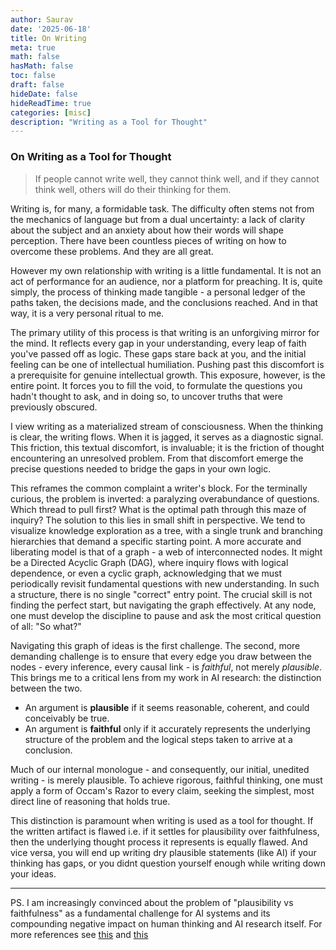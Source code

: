 ```yaml
---
author: Saurav
date: '2025-06-18'
title: On Writing
meta: true
math: false
hasMath: false
toc: false
draft: false
hideDate: false
hideReadTime: true
categories: [misc]
description: "Writing as a Tool for Thought"
---
```


### On Writing as a Tool for Thought

> If people cannot write well, they cannot think well, and if they cannot think well, others will do their thinking for them.

Writing is, for many, a formidable task. The difficulty often stems not from the mechanics of language but from a dual uncertainty: a lack of clarity about the subject and an anxiety about how their words will shape perception. There have been countless pieces of writing on how to overcome these problems. And they are all great. 

However my own relationship with writing is a little fundamental. It is not an act of performance for an audience, nor a platform for preaching. It is, quite simply, the process of thinking made tangible - a personal ledger of the paths taken, the decisions made, and the conclusions reached. And in that way, it is a very personal ritual to me. 

The primary utility of this process is that writing is an unforgiving mirror for the mind. It reflects every gap in your understanding, every leap of faith you've passed off as logic. These gaps stare back at you, and the initial feeling can be one of intellectual humiliation. Pushing past this discomfort is a prerequisite for genuine intellectual growth. This exposure, however, is the entire point. It forces you to fill the void, to formulate the questions you hadn't thought to ask, and in doing so, to uncover truths that were previously obscured.

I view writing as a materialized stream of consciousness. When the thinking is clear, the writing flows. When it is jagged, it serves as a diagnostic signal. This friction, this textual discomfort, is invaluable; it is the friction of thought encountering an unresolved problem. From that discomfort emerge the precise questions needed to bridge the gaps in your own logic.

This reframes the common complaint a writer's block. For the terminally curious, the problem is inverted: a paralyzing overabundance of questions. Which thread to pull first? What is the optimal path through this maze of inquiry? The solution to this lies in small shift in perspective. We tend to visualize knowledge exploration as a tree, with a single trunk and branching hierarchies that demand a specific starting point. A more accurate and liberating model is that of a graph - a web of interconnected nodes. It might be a Directed Acyclic Graph (DAG), where inquiry flows with logical dependence, or even a cyclic graph, acknowledging that we must periodically revisit fundamental questions with new understanding. In such a structure, there is no single "correct" entry point. The crucial skill is not finding the perfect start, but navigating the graph effectively. At any node, one must develop the discipline to pause and ask the most critical question of all: "So what?"

Navigating this graph of ideas is the first challenge. The second, more demanding challenge is to ensure that every edge you draw between the nodes - every inference, every causal link - is *faithful*, not merely *plausible*. This brings me to a critical lens from my work in AI research: the distinction between the two.

* An argument is **plausible** if it seems reasonable, coherent, and could conceivably be true.
* An argument is **faithful** only if it accurately represents the underlying structure of the problem and the logical steps taken to arrive at a conclusion.

Much of our internal monologue - and consequently, our initial, unedited writing - is merely plausible. To achieve rigorous, faithful thinking, one must apply a form of Occam's Razor to every claim, seeking the simplest, most direct line of reasoning that holds true.

This distinction is paramount when writing is used as a tool for thought. If the written artifact is flawed i.e. if it settles for plausibility over faithfulness, then the underlying thought process it represents is equally flawed. And vice versa, you will end up writing dry plausible statements (like AI) if your thinking has gaps, or you didnt question yourself enough while writing down your ideas. 

--- 

PS. I am increasingly convinced about the problem of "plausibility vs faithfulness" as a fundamental challenge for AI systems and its compounding negative impact on human thinking and AI research itself. For more references see [this](https://www.lesswrong.com/posts/rarcxjGp47dcHftCP/your-llm-assisted-scientific-breakthrough-probably-isn-t) and [this](https://www.lesswrong.com/posts/2pkNCvBtK6G6FKoNn) 